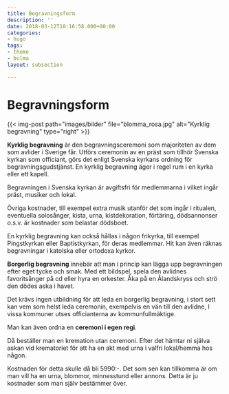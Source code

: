 ```yaml
---
title: Begravningsform
description: ''
date: 2018-03-12T10:16:58.000+00:00
categories:
- hugo
tags:
- theme
- bulma
layout: subsection

---
```

# Begravningsform

{{< img-post path="images/bilder" file="blomma_rosa.jpg" alt="Kyrklig begravning" type="right" >}}

**Kyrklig begravning** är den begravningsceremoni som majoriteten av dem som avlider i Sverige får. Utförs ceremonin av en präst som tillhör Svenska kyrkan som officiant, görs det enligt Svenska kyrkans ordning för begravningsgudstjänst. En kyrklig begravning äger i regel rum i en kyrka eller ett kapell.

Begravningen i Svenska kyrkan är avgiftsfri för medlemmarna i vilket ingår präst, musiker och lokal.

Övriga kostnader, till exempel extra musik utanför det som ingår i ritualen, eventuella solosånger, kista, urna, kistdekoration, förtäring, dödsannonser o.s.v. är kostnader som belastar dödsboet.

En kyrklig begravning kan också hållas i någon frikyrka, till exempel Pingstkyrkan eller Baptistkyrkan, för deras medlemmar. Hit kan även räknas begravningar i katolska eller ortodoxa kyrkor.

**Borgerlig begravning** innebär att man i princip kan lägga upp begravningen efter eget tycke och smak. Med ett bildspel, spela den avlidnes favoritsånger på cd eller hyra en orkester. Åka på en Ålandskryss och strö den dödes aska i havet.

Det krävs ingen utbildning för att leda en borgerlig begravning, i stort sett kan vem som helst leda ceremonin, exempelvis en vän till den avlidne, I vissa kommuner utses officianterna av kommunfullmäktige.

Man kan även ordna en **ceremoni i egen regi**.

Då beställer man en kremation utan ceremoni. Efter det hämtar ni själva askan vid krematoriet för att ha en akt med urna i valfri lokal/hemma hos någon.

Kostnaden för detta skulle då bli 5990:-. Det som sen kan tillkomma är om man vill ha en urna, blommor, minnesstund eller annons.  Detta är ju kostnader som man själv bestämmer över.